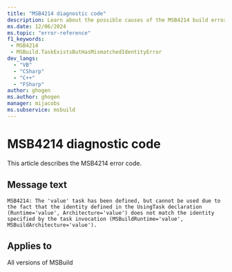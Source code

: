 ```yaml
---
title: "MSB4214 diagnostic code"
description: Learn about the possible causes of the MSB4214 build error, and get troubleshooting tips.
ms.date: 12/06/2024
ms.topic: "error-reference"
f1_keywords:
 - MSB4214
 - MSBuild.TaskExistsButHasMismatchedIdentityError
dev_langs:
  - "VB"
  - "CSharp"
  - "C++"
  - "FSharp"
author: ghogen
ms.author: ghogen
manager: mijacobs
ms.subservice: msbuild
---
```


# MSB4214 diagnostic code

<!-- :::ErrorDefinitionDescription::: -->
<!-- :::editable-content name="introDescription"::: -->
This article describes the MSB4214 error code.
<!-- :::editable-content-end::: -->

## Message text

`MSB4214: The 'value' task has been defined, but cannot be used due to the fact that the identity defined in the UsingTask declaration (Runtime='value', Architecture='value') does not match the identity specified by the task invocation (MSBuildRuntime='value', MSBuildArchitecture='value').`

<!-- :::editable-content name="postOutputDescription"::: -->
<!--
{StrBegin="MSB4214: "}LOCALIZATION: Runtime, Architecture, MSBuildRuntime, and MSBuildArchitecture should not be localized.
-->
<!-- :::editable-content-end::: -->
<!-- :::ErrorDefinitionDescription-end::: -->

## Applies to

All versions of MSBuild
